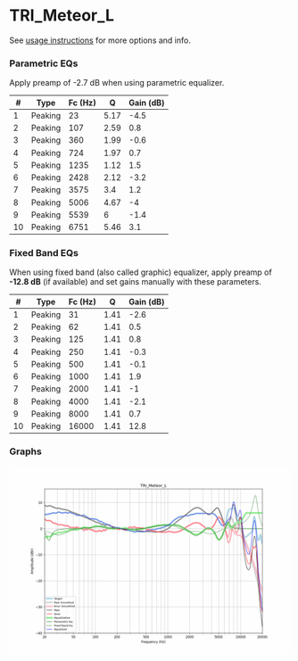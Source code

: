 # TRI_Meteor_L
See [usage instructions](https://github.com/jaakkopasanen/AutoEq#usage) for more options and info.

### Parametric EQs
Apply preamp of -2.7 dB when using parametric equalizer.

|   # | Type    |   Fc (Hz) |    Q |   Gain (dB) |
|-----|---------|-----------|------|-------------|
|   1 | Peaking |        23 | 5.17 |        -4.5 |
|   2 | Peaking |       107 | 2.59 |         0.8 |
|   3 | Peaking |       360 | 1.99 |        -0.6 |
|   4 | Peaking |       724 | 1.97 |         0.7 |
|   5 | Peaking |      1235 | 1.12 |         1.5 |
|   6 | Peaking |      2428 | 2.12 |        -3.2 |
|   7 | Peaking |      3575 | 3.4  |         1.2 |
|   8 | Peaking |      5006 | 4.67 |        -4   |
|   9 | Peaking |      5539 | 6    |        -1.4 |
|  10 | Peaking |      6751 | 5.46 |         3.1 |

### Fixed Band EQs
When using fixed band (also called graphic) equalizer, apply preamp of **-12.8 dB** (if available) and set gains manually with these parameters.

|   # | Type    |   Fc (Hz) |    Q |   Gain (dB) |
|-----|---------|-----------|------|-------------|
|   1 | Peaking |        31 | 1.41 |        -2.6 |
|   2 | Peaking |        62 | 1.41 |         0.5 |
|   3 | Peaking |       125 | 1.41 |         0.8 |
|   4 | Peaking |       250 | 1.41 |        -0.3 |
|   5 | Peaking |       500 | 1.41 |        -0.1 |
|   6 | Peaking |      1000 | 1.41 |         1.9 |
|   7 | Peaking |      2000 | 1.41 |        -1   |
|   8 | Peaking |      4000 | 1.41 |        -2.1 |
|   9 | Peaking |      8000 | 1.41 |         0.7 |
|  10 | Peaking |     16000 | 1.41 |        12.8 |

### Graphs
![](./TRI_Meteor_L.png)

